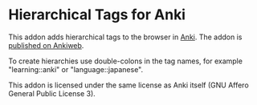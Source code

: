 Hierarchical Tags for Anki
==========================

This addon adds hierarchical tags to the browser in [Anki][]. The addon is
[published on Ankiweb](https://ankiweb.net/shared/info/1089921461).

To create hierarchies use double-colons in the tag names, for example
"learning::anki" or "language::japanese".

This addon is licensed under the same license as Anki itself (GNU Affero
General Public License 3).


[Anki]: http://ankisrs.net/
